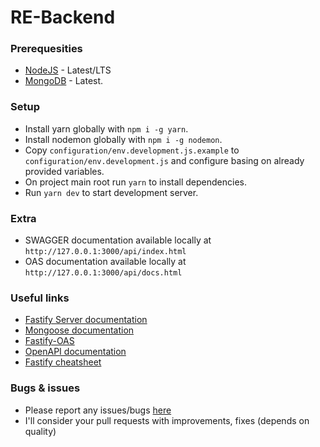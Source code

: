 # RE-Backend

### Prerequesities
- [NodeJS](https://nodejs.org/en/) - Latest/LTS
- [MongoDB](https://www.mongodb.com/) - Latest.

### Setup
- Install yarn globally with `npm i -g yarn`.
- Install nodemon globally with `npm i -g nodemon`.
- Copy `configuration/env.development.js.example` to `configuration/env.development.js` and configure basing on already provided variables.
- On project main root run `yarn` to install dependencies.
- Run `yarn dev` to start development server.

### Extra
- SWAGGER documentation available locally at `http://127.0.0.1:3000/api/index.html`
- OAS documentation available locally at `http://127.0.0.1:3000/api/docs.html`

### Useful links
- [Fastify Server documentation](https://www.fastify.io/docs/latest/Server/)
- [Mongoose documentation](https://mongoosejs.com/docs/guide.html)
- [Fastify-OAS](https://github.com/SkeLLLa/fastify-oas)
- [OpenAPI documentation](https://swagger.io/docs/specification/about/)
- [Fastify cheatsheet](https://devhints.io/fastify)

### Bugs & issues
- Please report any issues/bugs [here](https://github.com/artuuro/re-backend/issues)
- I'll consider your pull requests with improvements, fixes (depends on quality)

